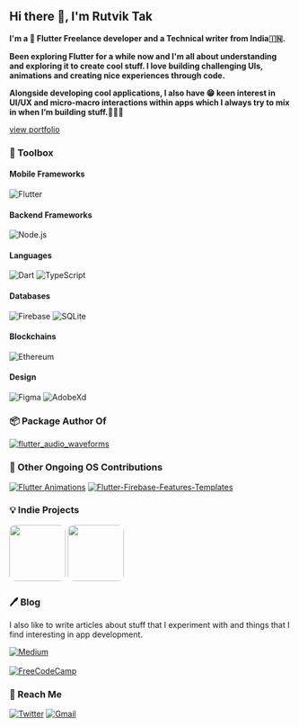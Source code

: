 ## Hi there 👋, I'm Rutvik Tak

**I'm a 💙 Flutter Freelance developer and a Technical writer from India🇮🇳.**
</br>

**Been exploring Flutter for a while now and I'm all about understanding and exploring it to create cool stuff. I love building challenging UIs, animations and creating nice experiences through code.**

**Alongside developing cool applications, I also have 😁 keen interest in UI/UX and micro-macro interactions within apps which I always try to mix in when I’m building stuff.🧑🏽‍💻**

[view portfolio](https://www.notion.so/Rutvik-Tak-0f2d1ca27d2740fc9d381915a8529940)

### 🧰 Toolbox

#### Mobile Frameworks
![Flutter](https://img.shields.io/badge/Flutter-02569B?style=for-the-badge&logo=flutter&logoColor=white) 

#### Backend Frameworks
![Node.js](https://img.shields.io/badge/Node.js-339933?style=for-the-badge&logo=nodedotjs&logoColor=white)

#### Languages

![Dart](https://img.shields.io/badge/Dart-0175C2?style=for-the-badge&logo=dart&logoColor=white) 
![TypeScript](https://img.shields.io/badge/TypeScript-007ACC?style=for-the-badge&logo=typescript&logoColor=white)


#### Databases
![Firebase](https://img.shields.io/badge/firebase-ffca28?style=for-the-badge&logo=firebase&logoColor=black)
![SQLite](https://img.shields.io/badge/SQLite-07405E?style=for-the-badge&logo=sqlite&logoColor=white)

#### Blockchains
![Ethereum](https://img.shields.io/badge/Ethereum-A6A9AA?style=for-the-badge&logo=ethereum&logoColor=white)

#### Design
![Figma](https://img.shields.io/badge/Figma-F24E1E?style=for-the-badge&logo=figma&logoColor=white)
![AdobeXd](https://img.shields.io/badge/Adobe%20XD-470137?style=for-the-badge&logo=Adobe%20XD&logoColor=#FF61F6)
</br>

### 📦 Package Author Of

<p>
  
[![flutter_audio_waveforms](https://github-readme-stats.vercel.app/api/pin/?username=rutvik110&repo=flutter_audio_waveforms&show_owner=true)](https://github.com/rutvik110/flutter_audio_waveforms)
  
</p>


### 📖 Other Ongoing OS Contributions

<p>
  
[![Flutter Animations](https://github-readme-stats.vercel.app/api/pin/?username=rutvik110&repo=Flutter-Animations&show_owner=true)](https://github.com/rutvik110/Flutter-Animations) [![Flutter-Firebase-Features-Templates](https://github-readme-stats.vercel.app/api/pin/?username=rutvik110&repo=Flutter-Firebase-Features-Templates&show_owner=true)](https://github.com/rutvik110/Flutter-Firebase-Features-Templates)

</p>

### 💡 Indie Projects

[<img src="https://play-lh.googleusercontent.com/FKTVZYYj2_F7rGbKy9mm6QP3mgfrkX0kk_Kewq594JrBQawK9GOZGW5i-boFg6fPJJc=s360-rw" height="100" width="100" style="border-radius:10px;">](https://play.google.com/store/apps/details?id=com.erapp.era) [<img src="https://www.notion.so/image/https%3A%2F%2Fs3-us-west-2.amazonaws.com%2Fsecure.notion-static.com%2Fe81d6d26-d23a-4dd3-a30b-4899f358da7a%2Flets_talk.png?table=block&id=e0dde8f9-d358-4d4d-a0cf-d36ea7937645&spaceId=753c3c75-c788-421b-b759-6de577f28f56&width=3070&userId=ad3ea218-1c94-4c4a-8cbc-df7ce83e823d&cache=v2" height="100" width="100" style="border-radius:10px;">](https://www.notion.so/Let-s-Talk-User-Doc-e0dde8f9d3584d4da0cfd36ea7937645)

### 🖊️ Blog

I also like to write articles about stuff that I experiment with and things that I find interesting in app development.

[![Medium](https://img.shields.io/badge/Medium-12100E?style=for-the-badge&logo=medium&logoColor=white)](https://medium.com/@takrutvik)
</br></br>
[![FreeCodeCamp](https://img.shields.io/badge/Freecodecamp-%23123.svg?&style=for-the-badge&logo=freecodecamp&logoColor=green)](https://www.freecodecamp.org/news/author/rutvik/)



<!-- ### ⚙️ Github Stats -->
<!-- [![Top Langs](https://github-readme-stats.vercel.ap/api/top-langs/?username=rutvik110&layout=compact&hide=javascript,html,css)](https://github.com/anuraghazra/github-readme-stats) -->

<!-- [![Rutvik's wakatime stats](https://github-readme-stats.vercel.app/api/wakatime?username=rutvik110)](https://github.com/anuraghazra/github-readme-stats) -->


<!-- [![Rutvik's GitHub stats](https://github-readme-stats.vercel.app/api?username=rutvik110&theme=tokyonight&count_private=true&show_icons=true)](https://github.com/anuraghazra/github-readme-stats) -->

### 👋 Reach Me
[![Twitter](https://img.shields.io/badge/Twitter-1DA1F2?style=for-the-badge&logo=twitter&logoColor=white)](https://twitter.com/TakRutvik)
[![Gmail](https://img.shields.io/badge/Gmail-D14836?style=for-the-badge&logo=gmail&logoColor=white)](https://mail.google.com/mail/u/0/?fs=1&tf=cm&to=takrutvik@gmail.com)    

